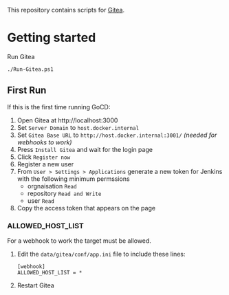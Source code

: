 This repository contains scripts for [Gitea](https://about.gitea.com/).

# Getting started

Run Gitea

```pwsh
./Run-Gitea.ps1
```

## First Run

If this is the first time running GoCD:

1. Open Gitea at http://localhost:3000 
1. Set `Server Domain` to `host.docker.internal`
1. Set `Gitea Base URL` to `http://host.docker.internal:3001/`  _(needed for webhooks to work)_
1. Press `Install Gitea` and wait for the login page
1. Click `Register now`
1. Register a new user
1. From `User > Settings > Applications` generate a new token for Jenkins with the following minimum permssions
    * orgnaisation `Read`
    * repository `Read and Write`
    * user `Read`
1. Copy the access token that appears on the page



### ALLOWED_HOST_LIST

For a webhook to work the target must be allowed.

1. Edit the `data/gitea/conf/app.ini` file to include these lines:
    ```
    [webhook]
    ALLOWED_HOST_LIST = *
    ```
1. Restart Gitea
